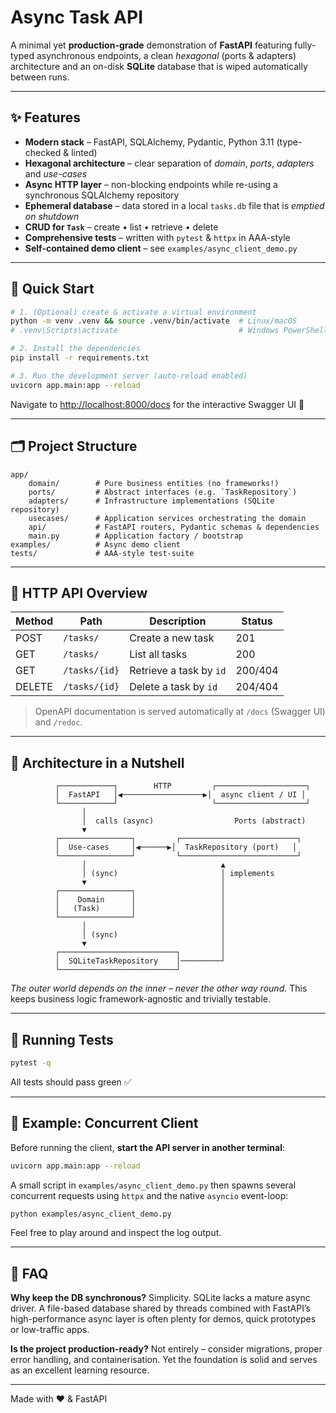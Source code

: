 # Async Task API

A minimal yet **production-grade** demonstration of **FastAPI** featuring fully-typed
asynchronous endpoints, a clean *hexagonal* (ports & adapters) architecture and
an on-disk **SQLite** database that is wiped automatically between runs.

---

## ✨ Features

* **Modern stack** – FastAPI, SQLAlchemy, Pydantic, Python 3.11 (type-checked & linted)
* **Hexagonal architecture** – clear separation of *domain*, *ports*, *adapters* and *use-cases*
* **Async HTTP layer** – non-blocking endpoints while re-using a synchronous SQLAlchemy repository
* **Ephemeral database** – data stored in a local `tasks.db` file that is *emptied on shutdown*
* **CRUD for `Task`** – create • list • retrieve • delete
* **Comprehensive tests** – written with `pytest` & `httpx` in AAA-style
* **Self-contained demo client** – see `examples/async_client_demo.py`

---

## 🚀 Quick Start

```bash
# 1. (Optional) create & activate a virtual environment
python -m venv .venv && source .venv/bin/activate  # Linux/macOS
# .venv\Scripts\activate                           # Windows PowerShell

# 2. Install the dependencies
pip install -r requirements.txt

# 3. Run the development server (auto-reload enabled)
uvicorn app.main:app --reload
```

Navigate to <http://localhost:8000/docs> for the interactive Swagger UI 🚀

---

## 🗂 Project Structure

```
app/
    domain/        # Pure business entities (no frameworks!)
    ports/         # Abstract interfaces (e.g. `TaskRepository`)
    adapters/      # Infrastructure implementations (SQLite repository)
    usecases/      # Application services orchestrating the domain
    api/           # FastAPI routers, Pydantic schemas & dependencies
    main.py        # Application factory / bootstrap
examples/          # Async demo client
tests/             # AAA-style test-suite
```

---

## 🔌 HTTP API Overview

| Method | Path          | Description              | Status |
|--------|---------------|--------------------------|--------|
| POST   | `/tasks/`     | Create a new task        | 201    |
| GET    | `/tasks/`     | List all tasks           | 200    |
| GET    | `/tasks/{id}` | Retrieve a task by `id`  | 200/404|
| DELETE | `/tasks/{id}` | Delete a task by `id`    | 204/404|

> OpenAPI documentation is served automatically at `/docs` (Swagger UI) and `/redoc`.

---

## 🧱 Architecture in a Nutshell

```text
          ┌────────────┐        HTTP         ┌────────────────────┐
          │  FastAPI   │◀──────────────────▶│  async client / UI │
          └────────────┘                     └────────────────────┘
                │
                │  calls (async)                  Ports (abstract)
                ▼
          ┌────────────────┐         ┌──────────────────────────┐
          │  Use-cases     │◀──────▶│  TaskRepository (port)   │
          └────────────────┘         └──────────────────────────┘
                │                              ▲
                │ (sync)                       │ implements
                ▼                              │
          ┌────────────────┐                   │
          │    Domain      │                   │
          │   (Task)       │                   │
          └────────────────┘                   │
                │                              │
                │ (sync)                       │
                ▼                              │
          ┌──────────────────────────┐         │
          │  SQLiteTaskRepository    │─────────┘
          └──────────────────────────┘
```

*The outer world depends on the inner – never the other way round.*  This keeps
business logic framework-agnostic and trivially testable.

---

## 🧪 Running Tests

```bash
pytest -q
```

All tests should pass green ✅

---

## 🤖 Example: Concurrent Client

Before running the client, **start the API server in another terminal**:

```bash
uvicorn app.main:app --reload
```

A small script in `examples/async_client_demo.py` then spawns several concurrent
requests using `httpx` and the native `asyncio` event-loop:

```bash
python examples/async_client_demo.py
```

Feel free to play around and inspect the log output.

---

## 🙋 FAQ

**Why keep the DB synchronous?**  Simplicity.  SQLite lacks a mature async
driver.  A file-based database shared by threads combined with FastAPI’s
high-performance async layer is often plenty for demos, quick prototypes or
low-traffic apps.

**Is the project production-ready?**  Not entirely – consider migrations,
proper error handling, and containerisation.  Yet the foundation is solid and
serves as an excellent learning resource.

---

Made with ❤️  &  FastAPI 